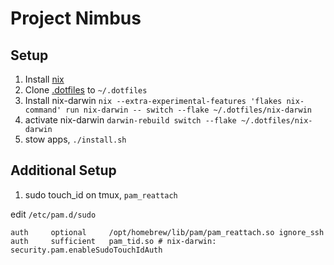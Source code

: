 # Project Nimbus

## Setup

1. Install [nix](https://nixos.org/download/)
2. Clone [.dotfiles](https://github.com/albertilagan/.dotfiles) to `~/.dotfiles`
3. Install nix-darwin `nix --extra-experimental-features 'flakes nix-command' run nix-darwin -- switch --flake ~/.dotfiles/nix-darwin`
4. activate nix-darwin `darwin-rebuild switch --flake ~/.dotfiles/nix-darwin`
5. stow apps, `./install.sh`

## Additional Setup

1. sudo touch_id on tmux, `pam_reattach`

edit `/etc/pam.d/sudo`

```
auth     optional     /opt/homebrew/lib/pam/pam_reattach.so ignore_ssh
auth     sufficient   pam_tid.so # nix-darwin: security.pam.enableSudoTouchIdAuth
```
